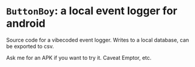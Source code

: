 # `ButtonBoy`: a local event logger for android

Source code for a vibecoded event logger. Writes to a local database, can be exported to csv. 

Ask me for an APK if you want to try it. Caveat Emptor, etc.
